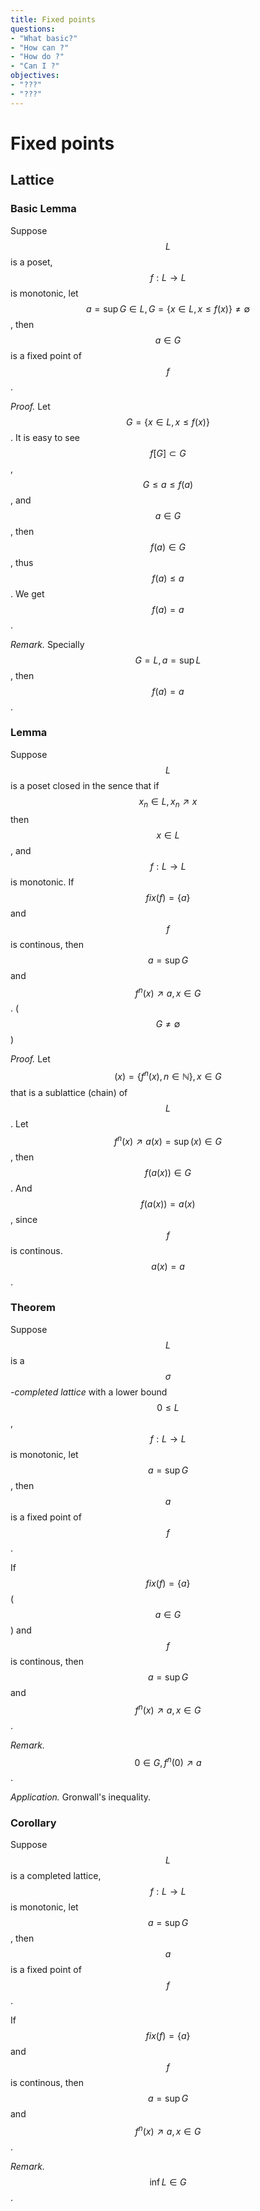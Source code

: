 ```yaml
---
title: Fixed points
questions:
- "What basic?"
- "How can ?"
- "How do ?"
- "Can I ?"
objectives:
- "???"
- "???"
---
```


# Fixed points

## Lattice

### Basic Lemma
Suppose $$L$$ is a poset, $$f:L\to L$$ is monotonic, let $$a=\sup G\in L,G=\{x\in L, x\leq f(x)\}\neq\emptyset$$, then $$a\in G$$ is a fixed point of $$f$$.

*Proof.*
Let $$G=\{x\in L, x\leq f(x)\}$$. It is easy to see $$f[G]\subset G$$, $$G\leq a\leq f(a)$$, and $$a\in G$$, then $$f(a)\in G$$, thus $$f(a)\leq a$$. We get $$f(a)=a$$.

*Remark.* Specially $$G=L, a=\sup L$$, then $$f(a)=a$$.

### Lemma
Suppose $$L$$ is a poset closed in the sence that if $$x_n\in L,x_n\nearrow x$$ then $$x\in L$$, and $$f:L\to L$$ is monotonic. If $$fix(f)=\{a\}$$ and $$f$$ is continous, then $$a=\sup G$$ and $$f^n(x)\nearrow a, x\in G$$. ($$G\neq\emptyset$$)

*Proof.*
Let $$(x)=\{f^n(x),n\in\mathbb{N}\},x\in G$$ that is a sublattice (chain) of $$L$$. Let $$f^n(x)\nearrow a(x)=\sup(x)\in G$$, then $$f(a(x))\in G$$. And $$f(a(x))=a(x)$$, since $$f$$ is continous. $$a(x)=a$$.


### Theorem
Suppose $$L$$ is a *$$\sigma$$-completed lattice* with a lower bound $$0\leq L$$, $$f:L\to L$$ is monotonic, let $$a=\sup G$$, then $$a$$ is a fixed point of $$f$$. 

If $$fix(f)=\{a\}$$ ($$a\in G$$) and $$f$$ is continous, then $$a=\sup G$$ and $$f^n(x)\nearrow a, x\in G$$.

*Remark.* $$0\in G, f^n(0)\nearrow a$$.

*Application.* Gronwall's inequality.

### Corollary
Suppose $$L$$ is a completed lattice, $$f:L\to L$$ is monotonic, let $$a=\sup G$$, then $$a$$ is a fixed point of $$f$$. 

If $$fix(f)=\{a\}$$ and $$f$$ is continous, then $$a=\sup G$$ and $$f^n(x)\nearrow a, x\in G$$.

*Remark.* $$\inf L\in G$$.
